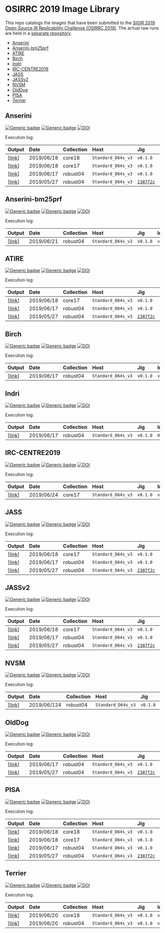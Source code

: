 # OSIRRC 2019 Image Library

This repo catalogs the images that have been submitted to the [SIGIR 2019 Open-Source IR Replicability Challenge (OSIRRC 2019)](https://osirrc.github.io/osirrc2019/).
The actual raw runs are held in a [separate repository](https://github.com/osirrc/osirrc2019-runs).

+ [Anserini](#Anserini)
+ [Anserini-bm25prf](#Anserini-bm25prf)
+ [ATIRE](#ATIRE)
+ [Birch](#Birch)
+ [Indri](#Indri)
+ [IRC-CENTRE2019](#IRC-CENTRE2019)
+ [JASS](#JASS)
+ [JASSv2](#JASSv2)
+ [NVSM](#NVSM)
+ [OldDog](#OldDog)
+ [PISA](#PISA)
+ [Terrier](#Terrier)

<a name="Anserini"></a>
## Anserini
[![Generic badge](https://img.shields.io/badge/GitHub-go%21-green.svg)](https://github.com/osirrc/anserini-docker)
[![Generic badge](https://img.shields.io/badge/DockerHub-go%21-yellow.svg)](https://hub.docker.com/r/osirrc2019/anserini)
[![DOI](https://zenodo.org/badge/176356474.svg)](https://zenodo.org/badge/latestdoi/176356474)

Execution log:

Output | Date | Collection | Host | Jig | Image |
:------|:-----|:-----------|:-----|:----|:------|
[[link](https://github.com/osirrc/osirrc2019-runs/tree/master/anserini/core18/2019-06-18)] | 2019/06/18 | core18 | `Standard_D64s_v3` | `v0.1.0` | `v0.1.1`
[[link](https://github.com/osirrc/osirrc2019-runs/tree/master/anserini/core17/2019-06-18)] | 2019/06/18 | core17 | `Standard_D64s_v3` | `v0.1.0` | `v0.1.1`
[[link](https://github.com/osirrc/osirrc2019-runs/tree/master/anserini/robust04/2019-06-17)] | 2019/06/17 | robust04 | `Standard_D64s_v3` | `v0.1.0` | `v0.1.1`
[[link](https://github.com/osirrc/osirrc2019-runs/tree/master/anserini/robust04/2019-05-27)] | 2019/05/27 | robust04 | `Standard_D64s_v3` | [`2307f2c`](https://github.com/osirrc/jig/commit/2307f2c0171ee4808940a634e471955f55def1a3) | [`dd4fbde`](https://github.com/osirrc/anserini-docker/commit/dd4fbde7ff06db3ed0b1fdb76b7fab063aeddabd)

<a name="Anserini-bm25prf"></a>
## Anserini-bm25prf
[![Generic badge](https://img.shields.io/badge/GitHub-go%21-green.svg)](https://github.com/osirrc/anserini-bm25prf-docker)
[![Generic badge](https://img.shields.io/badge/DockerHub-go%21-yellow.svg)](https://hub.docker.com/r/osirrc2019/anserini-bm25prf)
[![DOI](https://zenodo.org/badge/DOI/10.5281/zenodo.3251482.svg)](https://doi.org/10.5281/zenodo.3251482)

Execution log:

Output | Date | Collection | Host | Jig | Image |
:------|:-----|:-----------|:-----|:----|:------|
[[link](https://github.com/osirrc/osirrc2019-runs/tree/master/anserini-bm25prf/robust04/2019-06-21)] | 2019/06/21 | robust04 | `Standard_D64s_v3` | `v0.1.0` | `v0.2.2`

<a name="ATIRE"></a>
## ATIRE
[![Generic badge](https://img.shields.io/badge/GitHub-go%21-green.svg)](https://github.com/osirrc/atire-docker)
[![Generic badge](https://img.shields.io/badge/DockerHub-go%21-yellow.svg)](https://hub.docker.com/r/osirrc2019/atire)
[![DOI](https://zenodo.org/badge/DOI/10.5281/zenodo.3247156.svg)](https://doi.org/10.5281/zenodo.3247156)

Execution log:

Output | Date | Collection | Host | Jig | Image |
:------|:-----|:-----------|:-----|:----|:------|
[[link](https://github.com/osirrc/osirrc2019-runs/tree/master/atire/core17/2019-06-18)] | 2019/06/18 | core17 | `Standard_D64s_v3` | `v0.1.0` | `0.1.0`
[[link](https://github.com/osirrc/osirrc2019-runs/tree/master/atire/robust04/2019-06-17)] | 2019/06/17 | robust04 | `Standard_D64s_v3` | `v0.1.0` | `0.1.0`
[[link](https://github.com/osirrc/osirrc2019-runs/tree/master/atire/robust04/2019-05-27)] | 2019/05/27 | robust04 | `Standard_D64s_v3` | [`2307f2c`](https://github.com/osirrc/jig/commit/2307f2c0171ee4808940a634e471955f55def1a3) | [`ebdc076`](https://github.com/osirrc/atire-docker/commit/ebdc0762b07d4395b85d766b0e5df08b6855fae5)


<a name="Birch"></a>
## Birch
[![Generic badge](https://img.shields.io/badge/GitHub-go%21-green.svg)](https://github.com/osirrc/birch-docker)
[![Generic badge](https://img.shields.io/badge/DockerHub-go%21-yellow.svg)](https://hub.docker.com/r/osirrc2019/birch)
[![DOI](https://zenodo.org/badge/190048534.svg)](https://zenodo.org/badge/latestdoi/190048534)

Execution log:

Output | Date | Collection | Host | Jig | Image |
:------|:-----|:-----------|:-----|:----|:------|
[[link](https://github.com/osirrc/osirrc2019-runs/tree/master/birch/robust04/2019-06-17)] | 2019/06/17 | robust04 | `Standard_D64s_v3` | `v0.1.0` | `v0.1.0`


<a name="Indri"></a>
## Indri
[![Generic badge](https://img.shields.io/badge/GitHub-go%21-green.svg)](https://github.com/osirrc/indri-docker)
[![Generic badge](https://img.shields.io/badge/DockerHub-go%21-yellow.svg)](https://hub.docker.com/r/osirrc2019/indri)
[![DOI](https://zenodo.org/badge/DOI/10.5281/zenodo.3247067.svg)](https://doi.org/10.5281/zenodo.3247067)

Execution log:

Output | Date | Collection | Host | Jig | Image |
:------|:-----|:-----------|:-----|:----|:------|
[[link](https://github.com/osirrc/osirrc2019-runs/tree/master/indri/robust04/2019-06-17)] | 2019/06/17 | robust04 | `Standard_D64s_v3` | `v0.1.0` | `0.1.0`


<a name="IRC-CENTRE2019"></a>
## IRC-CENTRE2019 
[![Generic badge](https://img.shields.io/badge/GitHub-go%21-green.svg)](https://github.com/osirrc/irc-centre2019-docker)
[![Generic badge](https://img.shields.io/badge/DockerHub-go%21-yellow.svg)](https://hub.docker.com/r/osirrc2019/irc-centre2019)
[![DOI](https://zenodo.org/badge/DOI/10.5281/zenodo.3245439.svg)](https://doi.org/10.5281/zenodo.3245439)

Execution log:

Output | Date | Collection | Host | Jig | Image |
:------|:-----|:-----------|:-----|:----|:------|
[[link](https://github.com/osirrc/osirrc2019-runs/tree/master/irc-centre2019/core17/2019-06-24)] | 2019/06/24 | core17 | `Standard_D64s_v3` | `v0.1.0` | `v0.1.3`

<a name="JASS"></a>
## JASS
[![Generic badge](https://img.shields.io/badge/GitHub-go%21-green.svg)](https://github.com/osirrc/jass-docker)
[![Generic badge](https://img.shields.io/badge/DockerHub-go%21-yellow.svg)](https://hub.docker.com/r/osirrc2019/jass)
[![DOI](https://zenodo.org/badge/DOI/10.5281/zenodo.3247163.svg)](https://doi.org/10.5281/zenodo.3247163)

Execution log:

Output | Date | Collection | Host | Jig | Image |
:------|:-----|:-----------|:-----|:----|:------|
[[link](https://github.com/osirrc/osirrc2019-runs/tree/master/jass/core17/2019-06-18)] | 2019/06/18 | core17 | `Standard_D64s_v3` | `v0.1.0` | `0.1.0`
[[link](https://github.com/osirrc/osirrc2019-runs/tree/master/jass/robust04/2019-06-17)] | 2019/06/17 | robust04 | `Standard_D64s_v3` | `v0.1.0` | `0.1.0`
[[link](https://github.com/osirrc/osirrc2019-runs/tree/master/jass/robust04/2019-05-27)] | 2019/05/27 | robust04 | `Standard_D64s_v3` | [`2307f2c`](https://github.com/osirrc/jig/commit/2307f2c0171ee4808940a634e471955f55def1a3) | [`16480cf`](https://github.com/osirrc/jass-docker/commit/16480cfa196f0a3463744eafbf579a86942efa91)


<a name="JASSv2"></a>
## JASSv2
[![Generic badge](https://img.shields.io/badge/GitHub-go%21-green.svg)](https://github.com/osirrc/jassv2-docker)
[![Generic badge](https://img.shields.io/badge/DockerHub-go%21-yellow.svg)](https://hub.docker.com/r/osirrc2019/jassv2)
[![DOI](https://zenodo.org/badge/DOI/10.5281/zenodo.3247175.svg)](https://doi.org/10.5281/zenodo.3247175)

Execution log:

Output | Date | Collection | Host | Jig | Image |
:------|:-----|:-----------|:-----|:----|:------|
[[link](https://github.com/osirrc/osirrc2019-runs/tree/master/jassv2/core17/2019-06-18)] | 2019/06/18 | core17 | `Standard_D64s_v3` | `v0.1.0` | `0.1.0`
[[link](https://github.com/osirrc/osirrc2019-runs/tree/master/jassv2/robust04/2019-06-17)] | 2019/06/17 | robust04 | `Standard_D64s_v3` | `v0.1.0` | `0.1.0`
[[link](https://github.com/osirrc/osirrc2019-runs/tree/master/jassv2/robust04/2019-05-27)] | 2019/05/27 | robust04 |  `Standard_D64s_v3` | [`2307f2c`](https://github.com/osirrc/jig/commit/2307f2c0171ee4808940a634e471955f55def1a3) | [`018981e`](https://github.com/osirrc/jassv2-docker/commit/018981e564bb3adc9401a3d2d24166dbf6092b38)


<a name="NVSM"></a>
## NVSM
[![Generic badge](https://img.shields.io/badge/GitHub-go%21-green.svg)](https://github.com/osirrc/nvsm-docker)
[![Generic badge](https://img.shields.io/badge/DockerHub-go%21-yellow.svg)](https://hub.docker.com/r/osirrc2019/nvsm)
[![DOI](https://zenodo.org/badge/DOI/10.5281/zenodo.3246362.svg)](https://doi.org/10.5281/zenodo.3246362)

Execution log:

Output | Date | Collection | Host | Jig | Image |
:------|:-----|:-----------|:-----|:----|:------|
[[link](https://github.com/osirrc/osirrc2019-runs/tree/master/nvsm/robust04/2019-06-24)] | 2019/06/124| robust04 | `Standard_D64s_v3` | `v0.1.0` | `v0.1.0`

<a name="OldDog"></a>
## OldDog
[![Generic badge](https://img.shields.io/badge/GitHub-go%21-green.svg)](https://github.com/osirrc/olddog-docker)
[![Generic badge](https://img.shields.io/badge/DockerHub-go%21-yellow.svg)](https://hub.docker.com/r/osirrc2019/olddog)
[![DOI](https://zenodo.org/badge/DOI/10.5281/zenodo.3246441.svg)](https://doi.org/10.5281/zenodo.3246441)

Execution log:

Output | Date | Collection | Host | Jig | Image |
:------|:-----|:-----------|:-----|:----|:------|
[[link](https://github.com/osirrc/osirrc2019-runs/tree/master/olddog/robust04/2019-06-17)] | 2019/06/17 | robust04 | `Standard_D64s_v3` | `v0.1.0` | `v0.2.0`
[[link](https://github.com/osirrc/osirrc2019-runs/tree/master/olddog/robust04/2019-05-27)] | 2019/05/27 | robust04 |  `Standard_D64s_v3` | [`2307f2c`](https://github.com/osirrc/jig/commit/2307f2c0171ee4808940a634e471955f55def1a3) | [`dd8b230`](https://github.com/osirrc/olddog-docker/commit/dd8b23036b76cd0f2d004b6823b0c17065013eb7)


<a name="PISA"></a>
## PISA
[![Generic badge](https://img.shields.io/badge/GitHub-go%21-green.svg)](https://github.com/osirrc/pisa-docker)
[![Generic badge](https://img.shields.io/badge/DockerHub-go%21-yellow.svg)](https://hub.docker.com/r/osirrc2019/pisa)
[![DOI](https://zenodo.org/badge/179735565.svg)](https://zenodo.org/badge/latestdoi/179735565)

Execution log:

Output | Date | Collection | Host | Jig | Image |
:------|:-----|:-----------|:-----|:----|:------|
[[link](https://github.com/osirrc/osirrc2019-runs/tree/master/pisa/core18/2019-06-18)] | 2019/06/18 | core18 | `Standard_D64s_v3` | `v0.1.0` | `v0.1.2`
[[link](https://github.com/osirrc/osirrc2019-runs/tree/master/pisa/core17/2019-06-18)] | 2019/06/18 | core17 | `Standard_D64s_v3` | `v0.1.0` | `v0.1.2`
[[link](https://github.com/osirrc/osirrc2019-runs/tree/master/pisa/robust04/2019-06-17)] | 2019/06/17 | robust04 | `Standard_D64s_v3` | `v0.1.0` | `v0.1.2`
[[link](https://github.com/osirrc/osirrc2019-runs/tree/master/pisa/robust04/2019-05-27)] | 2019/05/27 | robust04 | `Standard_D64s_v3` | [`2307f2c`](https://github.com/osirrc/jig/commit/2307f2c0171ee4808940a634e471955f55def1a3) | [`095e9ce`](https://github.com/osirrc/pisa-docker/commit/095e9ce8b3e07ce1066b527dfd1ea8ae72f92a16)


<a name="Terrier"></a>
## Terrier
[![Generic badge](https://img.shields.io/badge/GitHub-go%21-green.svg)](https://github.com/osirrc/terrier-docker)
[![Generic badge](https://img.shields.io/badge/DockerHub-go%21-yellow.svg)](https://hub.docker.com/r/osirrc2019/terrier)
[![DOI](https://zenodo.org/badge/DOI/10.5281/zenodo.3246373.svg)](https://doi.org/10.5281/zenodo.3246373)

Execution log:

Output | Date | Collection | Host | Jig | Image |
:------|:-----|:-----------|:-----|:----|:------|
[[link](https://github.com/osirrc/osirrc2019-runs/tree/master/terrier/core18/2019-06-20)] | 2019/06/20 | core18 | `Standard_D64s_v3` | `v0.1.0` | `v0.1.7`
[[link](https://github.com/osirrc/osirrc2019-runs/tree/master/terrier/robust04/2019-06-20)] | 2019/06/20 | robust04 | `Standard_D64s_v3` | `v0.1.0` | `v0.1.7`
